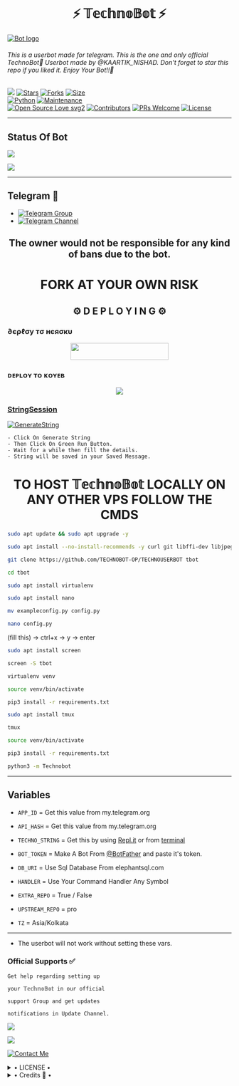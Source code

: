 
<h1 align="center">⚡ 𝕋𝕖𝕔𝕙𝕟𝕠𝔹𝕠𝕥 ⚡</h1>

[![Bot logo](https://telegra.ph/file/b3af720021620b4f88a66.jpg)](https://t.me/the_circle_king_j)


<h6>This is a userbot made for telegram. 
This is the one and only official TechnoBot💖 Userbot made by @KAARTIK_NISHAD. Don't forget to star this repo if you liked it. Enjoy Your Bot!!💝</h6>

[![](https://img.shields.io/badge/TECHNOBOT-v1.1-blue)](#)
[![Stars](https://img.shields.io/github/stars/TECHNOBOT-OP/TECHNOBOT?style=flat-square&color=yellow)](https://github.com/TECHNOBOT-OP/TECHNOBOT/stargazers)
[![Forks](https://img.shields.io/github/forks/TECHNOBOT-OP/TECHNOBOT?style=flat-square&color=orange)](https://github.com/TECHNOBOT-OP/TECHNOBOT/fork)
[![Size](https://img.shields.io/github/repo-size/TECHNOBOT-OP/TECHNOBOT?style=flat-square&color=green)](https://github.com/TECHNOBOT-OP/TECHNOBOT/)   
[![Python](https://img.shields.io/badge/Python-v3.10.13-blue)](https://www.python.org/)
[![Maintenance](https://img.shields.io/badge/Maintained%3F-yes-green.svg)](https://github.com/TECHNOBOT-OP/TECHNOBOT/graphs/commit-activity)   
[![Open Source Love svg2](https://badges.frapsoft.com/os/v2/open-source.svg?v=103)](https://github.com/TECHNOBOT-OP/TECHNOBOT)
[![Contributors](https://img.shields.io/github/contributors/TECHNOBOT-OP/TECHNOBOT?style=flat-square&color=green)](https://github.com/TECHNOBOT-OP/TECHNOBOT/graphs/contributors)
[![PRs Welcome](https://img.shields.io/badge/PRs-welcome-brightgreen.svg?style=flat-square)](https://makeapullrequest.com)
[![License](https://img.shields.io/badge/License-AGPL-blue)](https://github.com/TECHNOBOT-OP/TECHNOBOT/blob/master/LICENSE)   

------

## Status Of Bot 
<p align="left">
    <a href="https://github.com/TECHNOBOT-OP/TECHNOBOT/network/members"><img src="https://img.shields.io/github/forks/TECHNOBOT-OP/TECHNOBOT?label=Forks&logoColor=Black&style=social"></a><p align="left"><a href="https://github.com/TECHNOBOT-OP/TECHNOBOT/stargazers"><img src="https://img.shields.io/github/stars/TECHNOBOT-OP/TECHNOBOT?logoColor=Blue&style=social"></a><p align="left"><a href="https://github.com/TECHNOBOT-OP/TECHNOBOT"></a><p align="left"><a href="https://github.com/TECHNOBOT-OP/TECHNOBOT?"></a>

------

## Telegram 🏪
- [![Telegram Group](https://img.shields.io/badge/Telegram-Group-brightgreen)](https://t.me/the_circle_king_j)
- [![Telegram Channel](https://img.shields.io/badge/Telegram-Channel-brightgreen)](https://t.me/the_circle_king_j)

<h2 align="center">The owner would not be responsible for any kind of bans due to the bot.</h2>

<h1 align="center">FORK AT YOUR OWN RISK</h1>

<h2 align="center">⚙️ D E P L O Y I N G ⚙️</h2>


<h3> ∂єρℓσу тσ нєяσкυ</h3>

<p align="center"><a href="https://heroku.com/deploy"> <img src="https://img.shields.io/badge/Deploy%20To%20Heroku-grey?style=for-the-badge&logo=heroku" width="220" height="38.45"/></a></p>
</a>

<h3> ᴅᴇᴘʟᴏʏ ᴛᴏ ᴋᴏʏᴇʙ </h3>

<p align="center"><a href="https://app.koyeb.com/deploy?type=git&repository=github.com/TECHNOBOT-OP/TECHNOUSERBOT&branch=master&ports=8080;http;/&name=tbot&run_command=gunicorn+app:app+%26+python3+-m+Technobot&env[PORT]=8080&env[ENV]=True&env[ALIVE_NAME]=None&env[APP_ID]=None&env[API_HASH]=None&env[TECHNO_STRING]=None&env[BOT_TOKEN]=None&env[DATABASE_URL]=None&env[EXTRA_REPO]=True&env[UPSTREAM_REPO]=pro&env[TZ]=Asia/Kolkata](https://app.koyeb.com/apps/deploy?type=git&repository=github.com%2FTECHNOBOT-OP%2FTECHNOUSERBOT&branch=master&ports=8080%3Bhttp%3B%2F&name=tbot&run_command=gunicorn+app%3Aapp+%26+python3+-m+Technobot&env%5BPORT%5D=8080&env%5BENV%5D=True&env%5BALIVE_NAME%5D=None&env%5BAPP_ID%5D=None&env%5BAPI_HASH%5D=None&env%5BTECHNO_STRING%5D=None&env%5BBOT_TOKEN%5D=None&env%5BDATABASE_URL%5D=None&env%5BEXTRA_REPO%5D=True&env%5BUPSTREAM_REPO%5D=pro&env%5BTZ%5D=Asia%2FKolkata"> <img src="https://www.koyeb.com/static/images/deploy/button.svg">


<h3> StringSession </h3>

[![GenerateString](https://img.shields.io/badge/repl.it-generateString-yellowgreen)](https://replit.com/@Technoboy02/TechnoString?v=1) 

    - Click On Generate String
    - Then Click On Green Run Button.
    - Wait for a while then fill the details.
    - String will be saved in your Saved Message.


<h1 align="center">TO HOST 𝕋𝕖𝕔𝕙𝕟𝕠𝔹𝕠𝕥 LOCALLY ON ANY OTHER VPS FOLLOW THE CMDS</h1>

```bash
sudo apt update && sudo apt upgrade -y

sudo apt install --no-install-recommends -y curl git libffi-dev libjpeg-dev libwebp-dev python3-lxml python3-psycopg2 libpq-dev libcurl4-openssl-dev libxml2-dev libxslt1-dev python3-pip python3-sqlalchemy openssl wget python3 python3-dev libreadline-dev libyaml-dev gcc zlib1g ffmpeg libssl-dev libgconf-2-4 libxi6 unzip libopus0 libopus-dev python3-venv libmagickwand-dev pv tree mediainfo

git clone https://github.com/TECHNOBOT-OP/TECHNOUSERBOT tbot

cd tbot

sudo apt install virtualenv

sudo apt install nano

mv exampleconfig.py config.py
```

```bash
nano config.py
```
 (fill this) -> ctrl+x -> y -> enter

```bash
sudo apt install screen

screen -S tbot

virtualenv venv

source venv/bin/activate

pip3 install -r requirements.txt

sudo apt install tmux

tmux

source venv/bin/activate

pip3 install -r requirements.txt

python3 -m Technobot
```
 
 
------

## Variables

- `APP_ID`  =  Get this value from my.telegram.org
- `API_HASH`  =  Get this value from my.telegram.org
- `TECHNO_STRING`  =  Get this by using [Repl.it](#Repl) or from [terminal](#Terminal)
- `BOT_TOKEN`  =  Make A Bot From [@BotFather](https://t.me/botfather) and paste it's token.
- `DB_URI` = Use Sql Database  From elephantsql.com
- `HANDLER` = Use Your Command Handler Any Symbol
- `EXTRA_REPO` = True / False
- `UPSTREAM_REPO` = pro
- `TZ` = Asia/Kolkata 

    </details>
------

- The userbot will not work without setting these vars.


### Official Supports ✅ 


```
Get help regarding setting up 

your 𝕋𝕖𝕔𝕙𝕟𝕠𝔹𝕠𝕥 in our official 

support Group and get updates

notifications in Update Channel.
```

<a href="https://t.me/TechnoBot_Updates"><img src="https://img.shields.io/badge/Join-Support%20Channel-red.svg?style=for-the-badge&logo=Telegram"></a>

<a href="https://t.me/TechnoBot_Support"><img src="https://img.shields.io/badge/Join-Support%20Group-blue.svg?style=for-the-badge&logo=Telegram"></a>


[![Contact Me](https://img.shields.io/badge/Telegram-Contact%20Me-informational)](https://t.me/Technoboy_02)


<details>

  <summary> • LICENSE • </summary>

![](https://www.gnu.org/graphics/gplv3-or-later.png)

Copyright (C) 2022 𝕋𝕖𝕔𝕙𝕟𝕠𝔹𝕠𝕥

Poject [𝕋𝕖𝕔𝕙𝕟𝕠𝔹𝕠𝕥](https://github.com/TECHNOBOY-OP/TECHNOBOT) is free software: you can redistribute it and/or modify

it under the terms of the GNU General Public License as published by

the Free Software Foundation, either version 3 of the License, or

(at your option) any later version.

This program is distributed in the hope that it will be useful,

but WITHOUT ANY WARRANTY; without even the implied warranty of

MERCHANTABILITY or FITNESS FOR A PARTICULAR PURPOSE.  See the

GNU General Public License for more details.

You should have received a copy of the GNU General Public License

along with this program. If not, see <https://www.gnu.org/licenses/>.

</details>

<details>

  <summary> • Credits 🏅 • </summary>
  
• Inspired from all the userbots available publically for telegram.

• Motivated mainly by LEGENDBOT and Catuserbot.

• [LonamiWebs](https://github.com/LonamiWebs/Telethon) for Telethon.

• [TECHNO](https://github.com/TECHNOBOT-OP):DEV

• Plugins credit goes to [LEGENDBOT](https://github.com/LEGEND-AI/LEGENDBOT)
